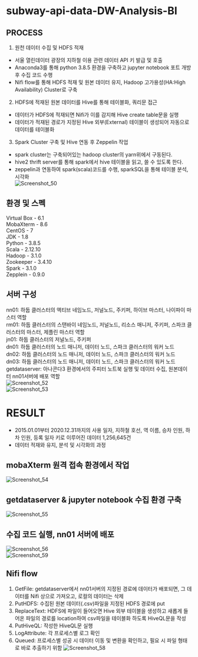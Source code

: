 # subway-api-data-DW-Analysis-BI   
## PROCESS      
1. 원천 데이터 수집 및 HDFS 적재   
- 서울 열린데이터 광장의 지하철 이용 관련 데이터 API 키 발급 및 호출   
- Anaconda3를 통해 python 3.8.5 환경을 구축하고 jupyter notebook 포트 개방 후 수집 코드 수행   
- Nifi flow를 통해 HDFS 적재 및 원본 데이터 유지, Hadoop 고가용성(HA:High Availability) Cluster로 구축
      
2. HDFS에 적재된 원본 데이터를 Hive를 통해 테이블화, 쿼리문 접근   
- 데이터가 HDFS에 적재되면 Nifi가 이를 감지해 Hive create table문을 실행   
- 데이터가 적재된 경로가 지정된 Hive 외부(External) 테이블이 생성되어 자동으로 데이터를 테이블화  
   
3. Spark Cluster 구축 및 Hive 연동 후 Zeppelin 작업   
- spark cluster는 구축되어있는 hadoop cluster의 yarn위에서 구동된다.   
- hive2 thrift server를 통해 spark에서 hive 테이블을 읽고, 쓸 수 있도록 한다.   
- zeppelin과 연동하여 spark(scala)코드를 수행, sparkSQL을 통해 테이블 분석, 시각화   
![Screenshot_50](https://user-images.githubusercontent.com/66659846/114016084-70893c80-98a5-11eb-91e3-5ec4246347e9.png)   
## 환경 및 스펙   
Virtual Box - 6.1   
MobaXterm - 8.6   
CentOS - 7   
JDK - 1.8   
Python - 3.8.5   
Scala - 2.12.10   
Hadoop - 3.1.0   
Zookeeper - 3.4.10   
Spark - 3.1.0   
Zepplein - 0.9.0   
## 서버 구성   
nn01: 하둡 클러스터의 액티브 네임노드, 저널노드, 주키퍼, 하이브 마스터, 나이파이 마스터 역할   
rm01: 하둡 클러스터의 스탠바이 네임노드, 저널노드, 리소스 매니저, 주키퍼, 스파크 클러스터의 마스터, 제플린 마스터 역할   
jn01: 하둡 클러스터의 저널노드, 주키퍼   
dn01: 하둡 클러스터의 노드 매니저, 데이터 노드, 스파크 클러스터의 워커 노드   
dn02: 하둡 클러스터의 노드 매니저, 데이터 노드, 스파크 클러스터의 워커 노드   
dn03: 하둡 클러스터의 노드 매니저, 데이터 노드, 스파크 클러스터의 워커 노드   
getdataserver: 아나콘다3 환경에서의 주피터 노트북 실행 및 데이터 수집, 원본데이터 nn01서버에 배포 역할   
![Screenshot_52](https://user-images.githubusercontent.com/66659846/114016090-72530000-98a5-11eb-9172-1d450bc036e1.png)   
![Screenshot_53](https://user-images.githubusercontent.com/66659846/114016985-6a479000-98a6-11eb-90a5-4d8d1b32ef63.png)   
# RESULT   
- 2015.01.01부터 2020.12.31까지의 사용 일자, 지하철 호선, 역 이름, 승차 인원, 하차 인원, 등록 일자 키로 이루어진 데이터 1,256,645건   
- 데이터 적재와 유지, 분석 및 시각화의 과정   
## mobaXterm 원격 접속 환경에서 작업      
![Screenshot_54](https://user-images.githubusercontent.com/66659846/114018375-1fc71300-98a8-11eb-9d10-ab8a5cc3b26b.png)   
## getdataserver & jupyter notebook 수집 환경 구축   
![Screenshot_55](https://user-images.githubusercontent.com/66659846/114018644-6e74ad00-98a8-11eb-9d75-fbd87e90c897.png)
## 수집 코드 실행, nn01 서버에 배포   
![Screenshot_56](https://user-images.githubusercontent.com/66659846/114019944-fa3b0900-98a9-11eb-9030-68ddcaff72a5.png)  
![Screenshot_59](https://user-images.githubusercontent.com/66659846/114021258-78e47600-98ab-11eb-802d-59b451925259.png)   
## Nifi flow   
1. GetFile: getdataserver에서 nn01서버의 지정된 경로에 데이터가 배포되면, 그 데이터를 Nifi 상으로 가져오고, 로컬의 데이터는 삭제   
2. PutHDFS: 수집된 원본 데이터(.csv)파일을 지정된 HDFS 경로에 put   
3. ReplaceText: HDFS에 파일이 들어오면 Hive 외부 테이블을 생성하고 새롭게 들어온 파일의 경로를 location하여 csv파일을 테이블화 하도록 HiveQL문을 작성   
4. PutHiveQL: 작성한 HiveQL문 실행   
5. LogAttribute: 각 프로세스별 로그 확인   
6. Queued: 프로세스별 성공 시 데이터 이동 및 변환을 확인하고, 필요 시 파일 형태로 바로 추출하기 위함
![Screenshot_58](https://user-images.githubusercontent.com/66659846/114021269-7b46d000-98ab-11eb-88b6-a629102b4690.png)   
